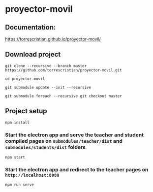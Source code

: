 # proyector-movil

## Documentation:

https://torrescristian.github.io/proyector-movil/

## Download project
```
git clone --recursive --branch master https://github.com/torrescristian/proyector-movil.git
```
```
cd proyector-movil
```
```
git submodule update --init --recursive
```
```
git submodule foreach --recursive git checkout master
```

## Project setup
```
npm install
```

### Start the electron app and serve the teacher and student compiled pages on `submodules/teacher/dist` and `submodules/students/dist` folders
```
npm start
```

### Start the electron app and redirect to the teacher pages on `http://localhost:8080`
```
npm run serve
```

